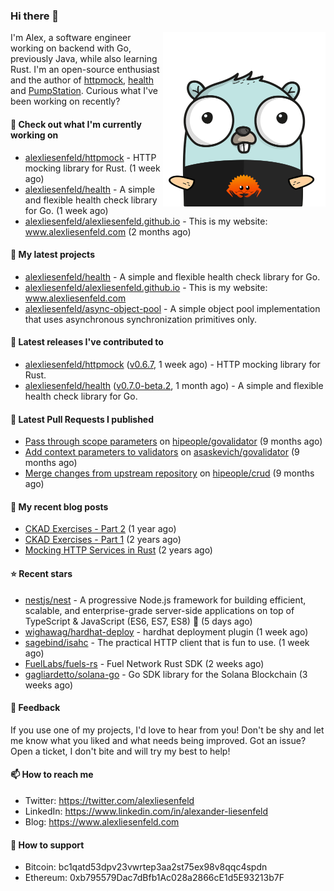 ### Hi there 👋

<img align="right" src="https://raw.githubusercontent.com/alexliesenfeld/alexliesenfeld/master/assets/gopher.png" width="260">

I'm Alex, a software engineer working on backend with Go, previously Java, while also learning Rust.
I'm an open-source enthusiast and the author of [httpmock](https://github.com/alexliesenfeld/httpmock),
[health](https://github.com/alexliesenfeld/health) and [PumpStation](http://pumpstation-plugin.com). 
Curious what I've been working on recently?

#### 👷 Check out what I'm currently working on

- [alexliesenfeld/httpmock](https://github.com/alexliesenfeld/httpmock) - HTTP mocking library for Rust. (1 week ago)
- [alexliesenfeld/health](https://github.com/alexliesenfeld/health) - A simple and flexible health check library for Go. (1 week ago)
- [alexliesenfeld/alexliesenfeld.github.io](https://github.com/alexliesenfeld/alexliesenfeld.github.io) - This is my website: www.alexliesenfeld.com (2 months ago)

#### 🌱 My latest projects

- [alexliesenfeld/health](https://github.com/alexliesenfeld/health) - A simple and flexible health check library for Go.
- [alexliesenfeld/alexliesenfeld.github.io](https://github.com/alexliesenfeld/alexliesenfeld.github.io) - This is my website: www.alexliesenfeld.com
- [alexliesenfeld/async-object-pool](https://github.com/alexliesenfeld/async-object-pool) - A simple object pool implementation that uses asynchronous synchronization primitives only. 

#### 🔭 Latest releases I've contributed to

- [alexliesenfeld/httpmock](https://github.com/alexliesenfeld/httpmock) ([v0.6.7](https://github.com/alexliesenfeld/httpmock/releases/tag/v0.6.7), 1 week ago) - HTTP mocking library for Rust.
- [alexliesenfeld/health](https://github.com/alexliesenfeld/health) ([v0.7.0-beta.2](https://github.com/alexliesenfeld/health/releases/tag/v0.7.0-beta.2), 1 month ago) - A simple and flexible health check library for Go.

#### 🔨 Latest Pull Requests I published

- [Pass through scope parameters](https://github.com/hipeople/govalidator/pull/4) on [hipeople/govalidator](https://github.com/hipeople/govalidator) (9 months ago)
- [Add context parameters to validators](https://github.com/asaskevich/govalidator/pull/473) on [asaskevich/govalidator](https://github.com/asaskevich/govalidator) (9 months ago)
- [Merge changes from upstream repository](https://github.com/hipeople/crud/pull/2) on [hipeople/crud](https://github.com/hipeople/crud) (9 months ago)

#### 📜 My recent blog posts

- [CKAD Exercises - Part 2](https://alexliesenfeld.github.io/posts/ckad-excercises-2/) (1 year ago)
- [CKAD Exercises - Part 1](https://alexliesenfeld.github.io/posts/ckad-excercises-1/) (2 years ago)
- [Mocking HTTP Services in Rust](https://alexliesenfeld.github.io/posts/mocking-http--services-in-rust/) (2 years ago)

#### ⭐ Recent stars

- [nestjs/nest](https://github.com/nestjs/nest) - A progressive Node.js framework for building efficient, scalable, and enterprise-grade server-side applications on top of TypeScript &amp; JavaScript (ES6, ES7, ES8) 🚀 (5 days ago)
- [wighawag/hardhat-deploy](https://github.com/wighawag/hardhat-deploy) - hardhat deployment plugin (1 week ago)
- [sagebind/isahc](https://github.com/sagebind/isahc) - The practical HTTP client that is fun to use. (1 week ago)
- [FuelLabs/fuels-rs](https://github.com/FuelLabs/fuels-rs) - Fuel Network Rust SDK (2 weeks ago)
- [gagliardetto/solana-go](https://github.com/gagliardetto/solana-go) - Go SDK library for the Solana Blockchain (3 weeks ago)

#### 💬 Feedback

If you use one of my projects, I'd love to hear from you! Don't be shy and let me know what you liked
and what needs being improved. Got an issue? Open a ticket, I don't bite and will try my best to help!

#### 📫 How to reach me

- Twitter: https://twitter.com/alexliesenfeld
- LinkedIn: https://www.linkedin.com/in/alexander-liesenfeld
- Blog: https://www.alexliesenfeld.com

#### 🤑 How to support

- Bitcoin: bc1qatd53dpv23vwrtep3aa2st75ex98v8qqc4spdn
- Ethereum: 0xb795579Dac7dBfb1Ac028a2866cE1d5E93213b7F

